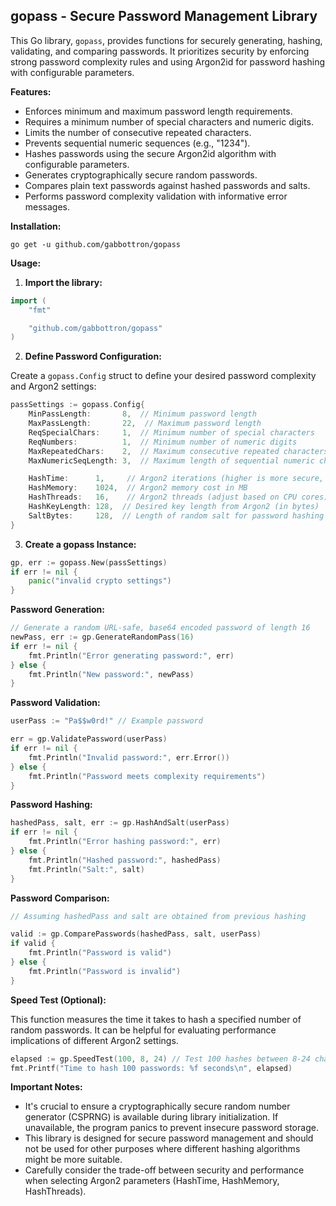 ## gopass - Secure Password Management Library

This Go library, `gopass`, provides functions for securely generating, hashing, validating, and comparing passwords. It prioritizes security by enforcing strong password complexity rules and using Argon2id for password hashing with configurable parameters.

**Features:**

* Enforces minimum and maximum password length requirements.
* Requires a minimum number of special characters and numeric digits.
* Limits the number of consecutive repeated characters.
* Prevents sequential numeric sequences (e.g., "1234").
* Hashes passwords using the secure Argon2id algorithm with configurable parameters.
* Generates cryptographically secure random passwords.
* Compares plain text passwords against hashed passwords and salts.
* Performs password complexity validation with informative error messages.

**Installation:**

```
go get -u github.com/gabbottron/gopass
```

**Usage:**

1. **Import the library:**

```go
import (
    "fmt"

    "github.com/gabbottron/gopass"
)
```

2. **Define Password Configuration:**

Create a `gopass.Config` struct to define your desired password complexity and Argon2 settings:

```go
passSettings := gopass.Config{
    MinPassLength:       8,  // Minimum password length
    MaxPassLength:       22,  // Maximum password length
    ReqSpecialChars:     1,  // Minimum number of special characters
    ReqNumbers:          1,  // Minimum number of numeric digits
    MaxRepeatedChars:    2,  // Maximum consecutive repeated characters
    MaxNumericSeqLength: 3,  // Maximum length of sequential numeric characters

    HashTime:      1,     // Argon2 iterations (higher is more secure, but slower)
    HashMemory:    1024,  // Argon2 memory cost in MB
    HashThreads:   16,    // Argon2 threads (adjust based on CPU cores)
    HashKeyLength: 128,  // Desired key length from Argon2 (in bytes)
    SaltBytes:     128,  // Length of random salt for password hashing (in bytes)
}
```

3. **Create a gopass Instance:**

```go
gp, err := gopass.New(passSettings)
if err != nil {
    panic("invalid crypto settings")
}
```

**Password Generation:**

```go
// Generate a random URL-safe, base64 encoded password of length 16
newPass, err := gp.GenerateRandomPass(16)
if err != nil {
    fmt.Println("Error generating password:", err)
} else {
    fmt.Println("New password:", newPass)
}
```

**Password Validation:**

```go
userPass := "Pa$$w0rd!" // Example password

err = gp.ValidatePassword(userPass)
if err != nil {
    fmt.Println("Invalid password:", err.Error())
} else {
    fmt.Println("Password meets complexity requirements")
}
```

**Password Hashing:**

```go
hashedPass, salt, err := gp.HashAndSalt(userPass)
if err != nil {
    fmt.Println("Error hashing password:", err)
} else {
    fmt.Println("Hashed password:", hashedPass)
    fmt.Println("Salt:", salt)
}
```

**Password Comparison:**

```go
// Assuming hashedPass and salt are obtained from previous hashing

valid := gp.ComparePasswords(hashedPass, salt, userPass)
if valid {
    fmt.Println("Password is valid")
} else {
    fmt.Println("Password is invalid")
}
```

**Speed Test (Optional):**

This function measures the time it takes to hash a specified number of random passwords. It can be helpful for evaluating performance implications of different Argon2 settings.

```go
elapsed := gp.SpeedTest(100, 8, 24) // Test 100 hashes between 8-24 characters
fmt.Printf("Time to hash 100 passwords: %f seconds\n", elapsed)
```

**Important Notes:**

* It's crucial to ensure a cryptographically secure random number generator (CSPRNG) is available during library initialization. If unavailable, the program panics to prevent insecure password storage.
* This library is designed for secure password management and should not be used for other purposes where different hashing algorithms might be more suitable.
* Carefully consider the trade-off between security and performance when selecting Argon2 parameters (HashTime, HashMemory, HashThreads).
